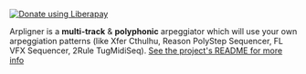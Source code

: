 <noscript><a href="https://liberapay.com/Ywen/donate"><img alt="Donate using Liberapay" src="https://liberapay.com/assets/widgets/donate.svg"></a></noscript>

Arpligner is a **multi-track** & **polyphonic** arpeggiator which will use your
own arpeggiation patterns (like Xfer Cthulhu, Reason PolyStep Sequencer, FL VFX
Sequencer, 2Rule TugMidiSeq). [See the project's README for more info](https://github.com/YPares/arpligner/blob/master/README.md)
